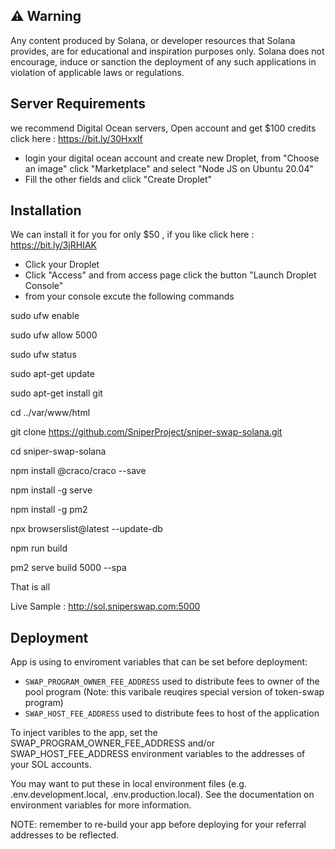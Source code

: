## ⚠️ Warning

Any content produced by Solana, or developer resources that Solana provides, are for educational and inspiration purposes only.  Solana does not encourage, induce or sanction the deployment of any such applications in violation of applicable laws or regulations.

## Server Requirements

we recommend Digital Ocean servers, Open account and get $100 credits click here : https://bit.ly/30HxxIf

* login your digital ocean account and create new Droplet, from "Choose an image" click "Marketplace" and select "Node JS on Ubuntu 20.04" 
* Fill the other fields and click "Create Droplet"

## Installation

We can install it for you for only $50 , if you like click here : https://bit.ly/3jRHIAK

* Click your Droplet
* Click "Access" and from access page click the button "Launch Droplet Console"
* from your console excute the following commands

sudo ufw enable

sudo ufw allow 5000

sudo ufw status

sudo apt-get update

sudo apt-get install git

cd ../var/www/html

git clone https://github.com/SniperProject/sniper-swap-solana.git

cd sniper-swap-solana

npm install @craco/craco --save

npm install -g serve

npm install -g pm2

npx browserslist@latest --update-db

npm run build

pm2 serve build 5000 --spa 


That is all 

Live Sample : http://sol.sniperswap.com:5000


## Deployment

App is using to enviroment variables that can be set before deployment:
* `SWAP_PROGRAM_OWNER_FEE_ADDRESS` used to distribute fees to owner of the pool program (Note: this varibale reuqires special version of token-swap program)
* `SWAP_HOST_FEE_ADDRESS` used to distribute fees to host of the application

To inject varibles to the app, set the SWAP_PROGRAM_OWNER_FEE_ADDRESS and/or SWAP_HOST_FEE_ADDRESS environment variables to the addresses of your SOL accounts.

You may want to put these in local environment files (e.g. .env.development.local, .env.production.local). See the documentation on environment variables for more information.

NOTE: remember to re-build your app before deploying for your referral addresses to be reflected.
